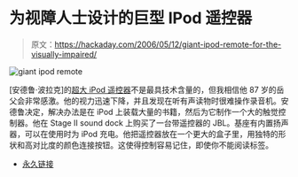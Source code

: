 # 为视障人士设计的巨型 IPod 遥控器

> 原文：<https://hackaday.com/2006/05/12/giant-ipod-remote-for-the-visually-impaired/>

![giant ipod remote](img/7c859bec76c998eff20e2635116bb689.png)

[安德鲁·波拉克]的[超大 iPod 遥控器](http://web.archive.org/web/20071030151912/http://www.thenorth.com/APBLOG4.nsf/0/5826429868D4A610852570E7001273D9)不是最具技术含量的，但我相信他 87 岁的岳父会非常感激。他的视力迅速下降，并且发现在听有声读物时很难操作录音机。安德鲁决定，解决办法是在 iPod 上装载大量的书籍，然后为它制作一个大的触觉控制器。他在 Stage II sound dock 上购买了一台带遥控器的 JBL。基座有内置扬声器，可以在使用时为 iPod 充电。他把遥控器放在一个更大的盒子里，用独特的形状和高对比度的颜色连接按钮。这使得控制容易记住，即使你不能阅读标签。

*   [永久链接](http://www.thenorth.com/APBLOG4.nsf/0/5826429868D4A610852570E7001273D9)